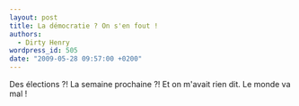 ```yaml
---
layout: post
title: La démocratie ? On s'en fout !
authors:
  - Dirty Henry
wordpress_id: 505
date: "2009-05-28 09:57:00 +0200"
---
```


Des élections ?! La semaine prochaine ?! Et on m'avait rien dit. Le monde va mal
!
